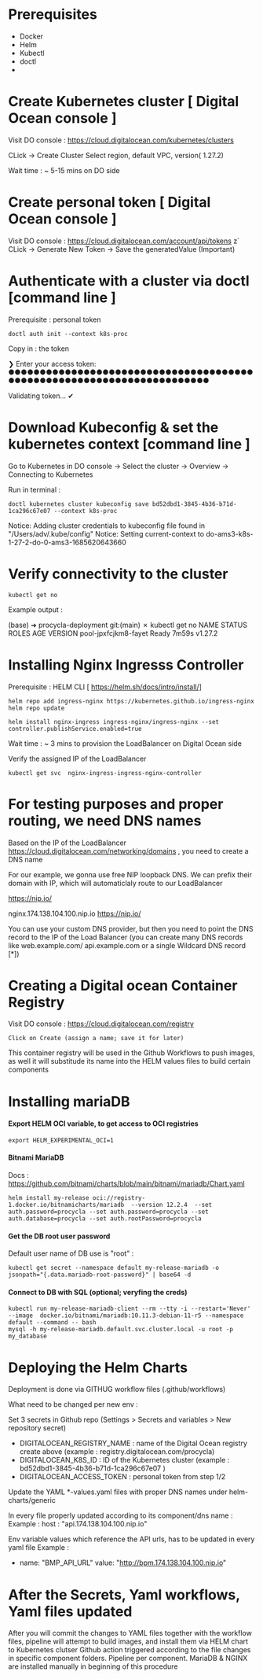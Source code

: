 # Prerequisites

- Docker 
- Helm 
- Kubectl 
- doctl 
- 
# Create Kubernetes cluster [ Digital Ocean console ] 

Visit DO console : https://cloud.digitalocean.com/kubernetes/clusters 

CLick ->  Create Cluster  Select region, default VPC, version( 1.27.2)

Wait time : ~ 5-15 mins on DO side

# Create  personal token [ Digital Ocean console ] 

Visit DO console : https://cloud.digitalocean.com/account/api/tokens
z`
CLick ->  Generate New Token -> Save the generatedValue (Important)

# Authenticate with a cluster via doctl  [command line ] 

Prerequisite : personal token 


    doctl auth init --context k8s-proc

Copy  in : the token


❯ Enter your access token:  ●●●●●●●●●●●●●●●●●●●●●●●●●●●●●●●●●●●●●●●●●●●●●●●●●●●●●●●●●●●●●●●●●●●●●●●

Validating token... ✔

# Download Kubeconfig & set the kubernetes context [command line ] 

Go to Kubernetes in DO console -> Select the cluster -> Overview -> Connecting to Kubernetes


Run in terminal : 


    doctl kubernetes cluster kubeconfig save bd52dbd1-3845-4b36-b71d-1ca296c67e07 --context k8s-proc


Notice: Adding cluster credentials to kubeconfig file found in "/Users/adv/.kube/config"
Notice: Setting current-context to do-ams3-k8s-1-27-2-do-0-ams3-1685620643660



# Verify connectivity to the cluster

    kubectl get no

Example output : 

(base) ➜  procycla-deployment git:(main) ✗ kubectl get no
NAME                   STATUS   ROLES    AGE     VERSION
pool-jpxfcjkm8-fayet   Ready    <none>   7m59s   v1.27.2


# Installing Nginx Ingresss Controller

Prerequisite : HELM CLI [ https://helm.sh/docs/intro/install/]

    helm repo add ingress-nginx https://kubernetes.github.io/ingress-nginx
    helm repo update

    helm install nginx-ingress ingress-nginx/ingress-nginx --set controller.publishService.enabled=true

Wait time : ~ 3 mins to provision the LoadBalancer on Digital Ocean side 

Verify the assigned IP of the LoadBalancer

    kubectl get svc  nginx-ingress-ingress-nginx-controller

# For testing purposes and proper routing, we need DNS names

Based on the IP of the LoadBalancer https://cloud.digitalocean.com/networking/domains , you need to create a DNS name

For our example, we gonna use free NIP loopback DNS. We can prefix their domain with IP, which will automaticlaly route to our LoadBalancer

https://nip.io/

nginx.174.138.104.100.nip.io https://nip.io/

You can use your custom DNS provider, but then you need to point the DNS record to the IP of the Load Balancer (you can create many DNS records like web.example.com/ api.example.com or a single Wildcard DNS record [*])

# Creating a Digital ocean Container Registry 

Visit DO console : https://cloud.digitalocean.com/registry 


    Click on Create (assign a name; save it for later)

This container registry will be used in the Github Workflows to push images, as well it will substitude its name into the HELM values files to build certain components



# Installing mariaDB

#### Export HELM OCI variable, to get access to OCI registries


    export HELM_EXPERIMENTAL_OCI=1

#### Bitnami MariaDB

Docs : https://github.com/bitnami/charts/blob/main/bitnami/mariadb/Chart.yaml

    helm install my-release oci://registry-1.docker.io/bitnamicharts/mariadb  --version 12.2.4  --set auth.password=procycla --set auth.password=procycla --set auth.database=procycla --set auth.rootPassword=procycla

####  Get the DB root user password

Default user name of DB use is "root" : 

    kubectl get secret --namespace default my-release-mariadb -o jsonpath="{.data.mariadb-root-password}" | base64 -d

#### Connect to DB with SQL (optional; veryfing the creds)

    kubectl run my-release-mariadb-client --rm --tty -i --restart='Never' --image  docker.io/bitnami/mariadb:10.11.3-debian-11-r5 --namespace default --command -- bash
    mysql -h my-release-mariadb.default.svc.cluster.local -u root -p my_database



# Deploying the Helm Charts 

Deployment is done via GITHUG workflow files (.github/workflows) 

What need to be changed per new env : 

Set 3 secrets in Github repo (Settings > Secrets and variables > New repository secret)

- DIGITALOCEAN_REGISTRY_NAME : name of the Digital Ocean registry create above (example : registry.digitalocean.com/procycla) 
- DIGITALOCEAN_K8S_ID : ID of the Kubernetes cluster (example : bd52dbd1-3845-4b36-b71d-1ca296c67e07 )
- DIGITALOCEAN_ACCESS_TOKEN : personal token from step 1/2

Update the YAML *-values.yaml files with proper DNS names under helm-charts/generic

In every file properly updated according to its component/dns name : 
Example : 
    host : "api.174.138.104.100.nip.io"

Env variable values which reference the API urls, has to be updated in every yaml file
Example : 
 - name: "BMP_API_URL"
      value: "http://bpm.174.138.104.100.nip.io"

# After the Secrets, Yaml workflows, Yaml files updated

After you will commit the changes to YAML files together with the workflow files, pipeline will attempt to build images, and install them via HELM chart to Kubernetes clutser
Github action triggered according to the file changes in specific component folders. Pipeline per component. MariaDB & NGINX are installed manually in beginning of this procedure